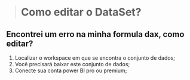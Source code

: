 ># Como editar o DataSet?
## Encontrei um erro na minha formula dax, como editar?

1. Localizar o workspace em que se encontra o conjunto de dados;
2. Você precisará baixar este conjunto de dados;
3. Conecte sua conta power BI pro ou premium;
